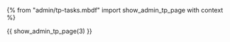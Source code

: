 {% from "admin/tp-tasks.mbdf" import show_admin_tp_page with context %}

{{ show_admin_tp_page(3) }}
